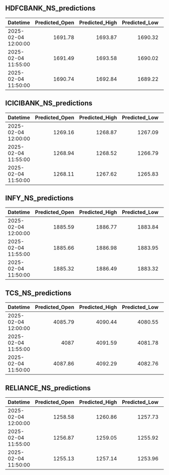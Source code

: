 ## HDFCBANK_NS_predictions
| Datetime            |   Predicted_Open |   Predicted_High |   Predicted_Low |   Predicted_Close |   Predicted_Volume |
|:--------------------|-----------------:|-----------------:|----------------:|------------------:|-------------------:|
| 2025-02-04 12:00:00 |          1691.78 |          1693.87 |         1690.32 |           1692.68 |            87656.6 |
| 2025-02-04 11:55:00 |          1691.49 |          1693.58 |         1690.02 |           1692.35 |            87604.1 |
| 2025-02-04 11:50:00 |          1690.74 |          1692.84 |         1689.22 |           1691.6  |            87146.6 |

## ICICIBANK_NS_predictions
| Datetime            |   Predicted_Open |   Predicted_High |   Predicted_Low |   Predicted_Close |   Predicted_Volume |
|:--------------------|-----------------:|-----------------:|----------------:|------------------:|-------------------:|
| 2025-02-04 12:00:00 |          1269.16 |          1268.87 |         1267.09 |           1269.28 |             117222 |
| 2025-02-04 11:55:00 |          1268.94 |          1268.52 |         1266.79 |           1269.04 |             104459 |
| 2025-02-04 11:50:00 |          1268.11 |          1267.62 |         1265.83 |           1268.08 |             104915 |

## INFY_NS_predictions
| Datetime            |   Predicted_Open |   Predicted_High |   Predicted_Low |   Predicted_Close |   Predicted_Volume |
|:--------------------|-----------------:|-----------------:|----------------:|------------------:|-------------------:|
| 2025-02-04 12:00:00 |          1885.59 |          1886.77 |         1883.84 |           1884.95 |            50709.1 |
| 2025-02-04 11:55:00 |          1885.66 |          1886.98 |         1883.95 |           1885.16 |            50050.7 |
| 2025-02-04 11:50:00 |          1885.32 |          1886.49 |         1883.32 |           1884.68 |            51448.2 |

## TCS_NS_predictions
| Datetime            |   Predicted_Open |   Predicted_High |   Predicted_Low |   Predicted_Close |   Predicted_Volume |
|:--------------------|-----------------:|-----------------:|----------------:|------------------:|-------------------:|
| 2025-02-04 12:00:00 |          4085.79 |          4090.44 |         4080.55 |           4084.64 |            15865.7 |
| 2025-02-04 11:55:00 |          4087    |          4091.59 |         4081.78 |           4086.08 |            15158.1 |
| 2025-02-04 11:50:00 |          4087.86 |          4092.29 |         4082.76 |           4087.2  |            14318.8 |

## RELIANCE_NS_predictions
| Datetime            |   Predicted_Open |   Predicted_High |   Predicted_Low |   Predicted_Close |   Predicted_Volume |
|:--------------------|-----------------:|-----------------:|----------------:|------------------:|-------------------:|
| 2025-02-04 12:00:00 |          1258.58 |          1260.86 |         1257.73 |           1258.86 |            99469.2 |
| 2025-02-04 11:55:00 |          1256.87 |          1259.05 |         1255.92 |           1257    |            94846.8 |
| 2025-02-04 11:50:00 |          1255.13 |          1257.14 |         1253.96 |           1255.08 |            88052.6 |

